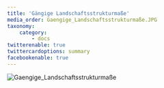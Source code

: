 ```yaml
---
title: 'Gängige Landschaftsstrukturmaße'
media_order: Gaengige_Landschaftsstrukturmaße.JPG
taxonomy:
    category:
        - docs
twitterenable: true
twittercardoptions: summary
facebookenable: true
---
```


![Gaengige_Landschaftsstrukturmaße](Gaengige_Landschaftsstrukturma%C3%9Fe.JPG?lightbox=800&classes=caption "Tab.1: Gängige Landschaftsstrukturmaße")
